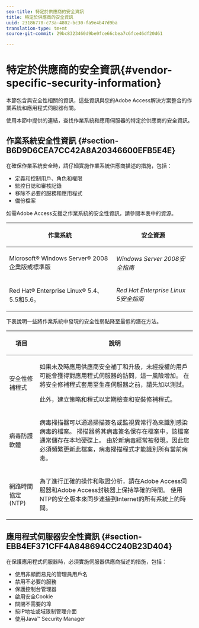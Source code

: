 ```yaml
---
seo-title: 特定於供應商的安全資訊
title: 特定於供應商的安全資訊
uuid: 23186770-c73a-4802-bc30-fa9e4b47d9ba
translation-type: tm+mt
source-git-commit: 29bc8323460d9be0fce66cbea7c6fce46df20d61

---
```



# 特定於供應商的安全資訊{#vendor-specific-security-information}

本節包含與安全性相關的資訊，這些資訊與您的Adobe Access解決方案整合的作業系統和應用程式伺服器有關。

使用本節中提供的連結，查找作業系統和應用伺服器的特定於供應商的安全資訊。

## 作業系統安全性資訊 {#section-B6D9D6CEA7CC42A8A20346600EFB5E4E}

在確保作業系統安全時，請仔細實施作業系統供應商描述的措施，包括：

* 定義和控制用戶、角色和權限
* 監控日誌和審核記錄
* 移除不必要的服務和應用程式
* 備份檔案

如需Adobe Access支援之作業系統的安全性資訊，請參閱本表中的資源。

<table frame="all" colsep="1" rowsep="1" class="+ topic/table adobe-d/table " id="table-ugl-kjz-n4"> 
 <thead class="- topic/thead "> 
  <tr rowsep="1" class="- topic/row "> 
   <th colname="1" class="- topic/entry entry"> <p class="- topic/p ">作業系統 </p> </th> 
   <th colname="2" class="- topic/entry entry"> <p class="- topic/p ">安全資源 </p> </th> 
  </tr> 
 </thead>
 <tbody class="- topic/tbody "> 
  <tr rowsep="1" class="- topic/row "> 
   <td colname="1" class="- topic/entry "> <p class="- topic/p ">Microsoft® Windows Server® 2008企業版或標準版 </p> </td> 
   <td colname="2" class="- topic/entry "> <p class="- topic/p "><i class="+ topic/ph hi-d/i ">Windows Server 2008安全指南</i> </p> </td> 
  </tr> 
  <tr rowsep="0" class="- topic/row "> 
   <td colname="1" class="- topic/entry "> <p class="- topic/p ">Red Hat® Enterprise Linux® 5.4、5.5和5.6。 </p> </td> 
   <td colname="2" class="- topic/entry "> <p class="- topic/p "><i class="+ topic/ph hi-d/i ">Red Hat Enterprise Linux 5安全指南</i> </p> </td> 
  </tr> 
 </tbody> 
</table>

下表說明一些將作業系統中發現的安全性弱點降至最低的潛在方法。

<table frame="all" colsep="1" rowsep="1" class="+ topic/table adobe-d/table " id="table-whl-kjz-n4"> 
 <thead class="- topic/thead "> 
  <tr rowsep="1" class="- topic/row "> 
   <th colname="1" class="- topic/entry entry"> <p class="- topic/p ">項目 </p> </th> 
   <th colname="2" class="- topic/entry entry"> <p class="- topic/p ">說明 </p> </th> 
  </tr> 
 </thead>
 <tbody class="- topic/tbody "> 
  <tr rowsep="1" class="- topic/row "> 
   <td colname="1" class="- topic/entry "> <p class="- topic/p ">安全性修補程式 </p> </td> 
   <td colname="2" class="- topic/entry "> <p class="- topic/p ">如果未及時應用供應商安全補丁和升級，未經授權的用戶可能會獲得對應用程式伺服器的訪問，這一風險增加。 在將安全修補程式套用至生產伺服器之前，請先加以測試。 </p> <p class="- topic/p ">此外，建立策略和程式以定期檢查和安裝修補程式。 </p> </td> 
  </tr> 
  <tr rowsep="1" class="- topic/row "> 
   <td colname="1" class="- topic/entry "> <p class="- topic/p ">病毒防護軟體 </p> </td> 
   <td colname="2" class="- topic/entry "> <p class="- topic/p ">病毒掃描器可以通過掃描簽名或監視異常行為來識別感染病毒的檔案。 掃描器將其病毒簽名保存在檔案中，該檔案通常儲存在本地硬碟上。 由於新病毒經常被發現，因此您必須頻繁更新此檔案，病毒掃描程式才能識別所有當前病毒。 </p> </td> 
  </tr> 
  <tr rowsep="0" class="- topic/row "> 
   <td colname="1" class="- topic/entry "> <p class="- topic/p ">網路時間協定(NTP) </p> </td> 
   <td colname="2" class="- topic/entry "> <p class="- topic/p ">為了進行正確的操作和取證分析，請在Adobe Access伺服器和Adobe Access封裝器上保持準確的時間。 使用NTP的安全版本來同步連接到Internet的所有系統上的時間。 </p> </td> 
  </tr> 
 </tbody> 
</table>

## 應用程式伺服器安全性資訊 {#section-EBB4EF371CFF4A848694CC240B23D404}

在保護應用程式伺服器時，必須實施伺服器供應商描述的措施，包括：

* 使用非顯而易見的管理員用戶名
* 禁用不必要的服務
* 保護控制台管理器
* 啟用安全Cookie
* 關閉不需要的埠
* 按IP地址或域限制管理介面
* 使用Java™ Security Manager

